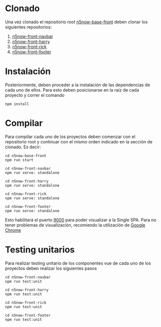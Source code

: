 # Clonado
Una vez clonado el repositorio root [n5now-base-front](https://github.com/CarlosVelasquezAyan/n5now-base-front.git) deben clonar los siguientes repositorios:

1. [n5now-front-navbar](https://github.com/CarlosVelasquezAyan/n5now-front-navbar.git)
2. [n5now-front-harry](https://github.com/CarlosVelasquezAyan/n5now-front-harry.git)
3. [n5now-front-rick](https://github.com/CarlosVelasquezAyan/n5now-front-rick.git)
3. [n5now-front-footer](https://github.com/CarlosVelasquezAyan/n5now-front-footer.git)

# Instalación
Posteriormente, deben proceder a la instalación de las dependencias de cada uno de ellos. Para esto deben posicionarse en la raíz de cada proyecto y correr el comando

```
npm install
```

# Compilar
Para compilar cada uno de los proyectos deben comenzar con el repositorio root y continuar con el mismo orden indicado en la sección de clonado. Es decir:

```
cd n5now-base-front
npm run start
```
```
cd n5now-front-navbar
npm run serve: standalone
```
```
cd n5now-front-harry
npm run serve: standalone
```
```
cd n5now-front-rick
npm run serve: standalone
```
```
cd n5now-front-footer
npm run serve: standalone
```

Esto habilitará el puerto [9000](http://localhost:9000/) para poder visualizar a la Single SPA. Para no tener problemas de visualización, recomiendo la utilización de [Google Chrome](https://www.google.com/intl/es-419/chrome/)
# Testing unitarios
Para realizar testing unitario de los componentes vue de cada uno de los proyectos deben realizar los siguientes pasos

```
cd n5now-front-navbar
npm run test:unit
```
```
cd n5now-front-harry
npm run test:unit
```
```
cd n5now-front-rick
npm run test:unit
```
```
cd n5now-front-footer
npm run test:unit
```


